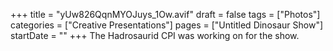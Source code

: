 +++
title = "yUw826QqnMYOJuys_1Ow.avif"
draft = false
tags = ["Photos"]
categories = ["Creative Presentations"]
pages = ["Untitled Dinosaur Show"]
startDate = ""
+++
The Hadrosaurid CPI was working on for the show.
